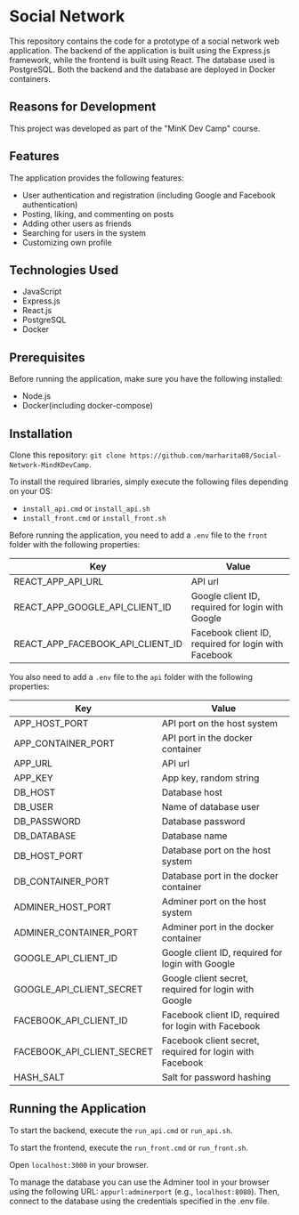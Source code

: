 # Social Network

This repository contains the code for a prototype of a social network web application. The backend of the application is built using the Express.js framework, while the frontend is built using React. The database used is PostgreSQL. Both the backend and the database are deployed in Docker containers.

## Reasons for Development

This project was developed as part of the "MinK Dev Camp" course.

## Features
The application provides the following features:
  - User authentication and registration (including Google and Facebook authentication)
  - Posting, liking, and commenting on posts
  - Adding other users as friends
  - Searching for users in the system
  - Customizing own profile

## Technologies Used

 - JavaScript
 - Express.js
 - React.js
 - PostgreSQL
 - Docker

## Prerequisites
Before running the application, make sure you have the following installed:
- Node.js
- Docker(including docker-compose)

## Installation

Clone this repository: `git clone https://github.com/marharita08/Social-Network-MindKDevCamp`.

To install the required libraries, simply execute the following files depending on your OS:
  - `install_api.cmd` or `install_api.sh`
  - `install_front.cmd` or `install_front.sh`

Before running the application, you need to add a `.env` file to the `front` folder with the following properties:

| Key                              | Value                                                |    
|----------------------------------|------------------------------------------------------|
| REACT_APP_API_URL                | API url                                              |
| REACT_APP_GOOGLE_API_CLIENT_ID   | Google client ID, required for login with Google     |
| REACT_APP_FACEBOOK_API_CLIENT_ID | Facebook client ID, required for login with Facebook |                                                                                                               |

You also need to add a `.env` file to the `api` folder with the following properties:

| Key                        | Value                                                    |    
|----------------------------|----------------------------------------------------------|
| APP_HOST_PORT              | API port on the host system                              |
| APP_CONTAINER_PORT         | API port in the docker container                         |
| APP_URL                    | API url                                                  |
| APP_KEY                    | App key, random string                                   | 
| DB_HOST                    | Database host                                            |
| DB_USER                    | Name of database user                                    |
| DB_PASSWORD                | Database password                                        |
| DB_DATABASE                | Database name                                            |
| DB_HOST_PORT               | Database port on the host system                         |
| DB_CONTAINER_PORT          | Database port in the docker container                    |
| ADMINER_HOST_PORT          | Adminer port on the host system                          | 
| ADMINER_CONTAINER_PORT     | Adminer port in the docker container                     |
| GOOGLE_API_CLIENT_ID       | Google client ID, required for login with Google         |
| GOOGLE_API_CLIENT_SECRET   | Google client secret, required for login with Google     |
| FACEBOOK_API_CLIENT_ID     | Facebook client ID, required for login with Facebook     |
| FACEBOOK_API_CLIENT_SECRET | Facebook client secret, required for login with Facebook |
| HASH_SALT                  | Salt for password hashing                                |

## Running the Application

To start the backend, execute the `run_api.cmd` or `run_api.sh`.

To start the frontend, execute the `run_front.cmd` or `run_front.sh`.

Open `localhost:3000` in your browser.

To manage the database you can use the Adminer tool in your browser using the following URL: `appurl:adminerport` (e.g., `localhost:8080`).
Then, connect to the database using the credentials specified in the .env file.

